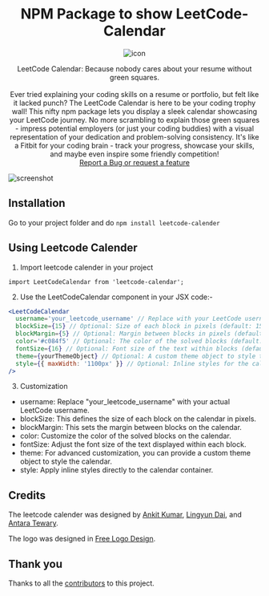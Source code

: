 <div align='center'>

# NPM Package to show LeetCode-Calendar 

![icon](https://github.com/ankitkr8540/leetcode-calendar/blob/antara-trials/assets/leetcode-calendar-logo.png)

</div>

<p align="center">
    LeetCode Calendar: Because nobody cares about your resume without green squares.
    <br>
    <br>
    Ever tried explaining your coding skills on a resume or portfolio, but felt like it lacked punch? The LeetCode Calendar is here to be your coding trophy wall! This nifty npm package lets you display a sleek calendar showcasing your LeetCode journey. No more scrambling to explain those green squares - impress potential employers (or just your coding buddies) with a visual representation of your dedication and problem-solving consistency. It's like a Fitbit for your coding brain - track your progress, showcase your skills, and maybe even inspire some friendly competition! 
    <br>
    <a href="https://github.com/ankitkr8540/leetcode-calendar/issues/new">Report a Bug or request a feature</a>
</p>

![screenshot](https://github.com/ankitkr8540/leetcode-calendar/blob/antara-trials/assets/demo-screenshot.png)

## Installation

Go to your project folder and do `npm install leetcode-calender`

## Using Leetcode Calender

1. Import leetcode calender in your project

`import LeetCodeCalendar from 'leetcode-calendar';`

2. Use the LeetCodeCalendar component in your JSX code:-

```jsx
<LeetCodeCalendar
  username='your_leetcode_username' // Replace with your LeetCode username
  blockSize={15} // Optional: Size of each block in pixels (default: 15)
  blockMargin={5} // Optional: Margin between blocks in pixels (default: 5)
  color='#c084f5' // Optional: The color of the solved blocks (default: '#c084f5')
  fontSize={16} // Optional: Font size of the text within blocks (default: 16)
  theme={yourThemeObject} // Optional: A custom theme object to style the calendar
  style={{ maxWidth: '1100px' }} // Optional: Inline styles for the calendar container
/>
```

3. Customization

- username: Replace "your_leetcode_username" with your actual LeetCode username.
- blockSize: This defines the size of each block on the calendar in pixels.
- blockMargin: This sets the margin between blocks on the calendar.
- color: Customize the color of the solved blocks on the calendar.
- fontSize: Adjust the font size of the text displayed within each block.
- theme: For advanced customization, you can provide a custom theme object to style the calendar.
- style: Apply inline styles directly to the calendar container.

## Credits

The leetcode calender was designed by [Ankit Kumar](https://github.com/ankitkr8540), [Lingyun Dai](https://github.com/lingyundai), and [Antara Tewary](https://github.com/StringAna).

The logo was designed in [Free Logo Design](https://app.freelogodesign.org/).

## Thank you

Thanks to all the [contributors](https://github.com/ankitkr8540/leetcode-calendar/graphs/contributors) to this project.
